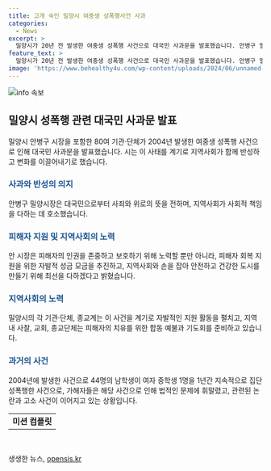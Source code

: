```yaml
---
title: 고개 숙인 밀양시 여중생 성폭행사건 사과
categories:
  - News
excerpt: >
  밀양시가 20년 전 발생한 여중생 성폭행 사건으로 대국민 사과문을 발표했습니다. 안병구 밀양시장이 시의회와 80여 시민단체와 함께 공동으로 사과를 표명하였으며, 피해자 지원과 안전한 도시 조성을 약속했습니다. 이에 향후 대책을 마련하고 지역 내 기관·단체, 종교계는 피해자 치유를 위한 활동을 전개할 예정이며, 고통을 겪은 피해자와 가족에게 진심 어린 사과의 마음을 전하고 회복을 위한 노력을 다하겠다고 전했습니다. (157자)
feature_text: >
  밀양시가 20년 전 발생한 여중생 성폭행 사건으로 대국민 사과문을 발표했습니다. 안병구 밀양시장이 시의회와 80여 시민단체와 함께 공동으로 사과를 표명하였으며, 피해자 지원과 안전한 도시 조성을 약속했습니다. 이에 향후 대책을 마련하고 지역 내 기관·단체, 종교계는 피해자 치유를 위한 활동을 전개할 예정이며, 고통을 겪은 피해자와 가족에게 진심 어린 사과의 마음을 전하고 회복을 위한 노력을 다하겠다고 전했습니다. (157자)
image: 'https://www.behealthy4u.com/wp-content/uploads/2024/06/unnamed-file.png'
---
```


<p><img src="https://www.behealthy4u.com/wp-content/uploads/2024/06/unnamed-file.png" alt="info 속보" /></p>

<h2 data-ke-size="size26">밀양시 성폭행 관련 대국민 사과문 발표</h2>

<p data-ke-size="size16">밀양시 안병구 시장을 포함한 80여 기관·단체가 2004년 발생한 여중생 성폭행 사건으로 인해 대국민 사과문을 발표했습니다. 시는 이 사태를 계기로 지역사회가 함께 반성하고 변화를 이끌어내기로 했습니다.</p>

<h3><b><span style="color: #1a5490;">사과와 반성의 의지</span></b></h3>

<p data-ke-size="size16">안병구 밀양시장은 대국민으로부터 사죄와 위로의 뜻을 전하며, 지역사회가 사회적 책임을 다하는 데 호소했습니다.</p>

<h3><b><span style="color: #1a5490;">피해자 지원 및 지역사회의 노력</span></b></h3>

<p data-ke-size="size16">안 시장은 피해자의 인권을 존중하고 보호하기 위해 노력할 뿐만 아니라, 피해자 회복 지원을 위한 자발적 성금 모금을 추진하고, 지역사회와 손을 잡아 안전하고 건강한 도시를 만들기 위해 최선을 다하겠다고 밝혔습니다.</p>

<h3><b><span style="color: #1a5490;">지역사회의 노력</span></b></h3>

<p data-ke-size="size16">밀양시의 각 기관·단체, 종교계는 이 사건을 계기로 자발적인 지원 활동을 펼치고, 지역 내 사찰, 교회, 종교단체는 피해자의 치유를 위한 합동 예불과 기도회를 준비하고 있습니다.</p>

<h3><b><span style="color: #1a5490;">과거의 사건</span></b></h3>

<p data-ke-size="size16">2004년에 발생한 사건으로 44명의 남학생이 여자 중학생 1명을 1년간 지속적으로 집단 성폭행한 사건으로, 가해자들은 해당 사건으로 인해 법적인 문제에 휘말렸고, 관련된 논란과 고소 사건이 이어지고 있는 상황입니다.</p>

<table>
    <tbody>
        <tr>
            <td style="text-align: center; height: 17px;"><b>미션 컴플릿</b></td>
        </tr>
    </tbody>
</table>

<p data-ke-size="size16">&nbsp;</p>
생생한 뉴스, <a href="https://opensis.kr" rel="dofollow">opensis.kr</a>


